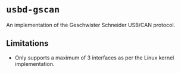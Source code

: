 # `usbd-gscan`

An implementation of the Geschwister Schneider USB/CAN protocol.

## Limitations

- Only supports a maximum of 3 interfaces as per the Linux kernel implementation.
